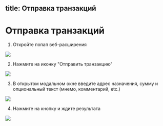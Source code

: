 title: Отправка транзакций
---

# Отправка транзакций

1. Откройте попап веб-расширения

<img src="/images/send_transaction/send_transaction_1.png">

2. Нажмите на иконку "Отправить транзакцию"

<img src="/images/send_transaction/send_transaction_2.png">

3. В открытом модальном окне введите адрес назначения, сумму и опциональный текст (мнемо, комментарий, etc.)

<img src="/images/send_transaction/send_transaction_3.png">

4. Нажмите на кнопку и ждите результата

<img src="/images/send_transaction/send_transaction_4.png">
